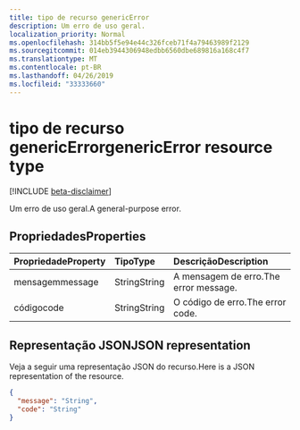 ```yaml
---
title: tipo de recurso genericError
description: Um erro de uso geral.
localization_priority: Normal
ms.openlocfilehash: 314bb5f5e94e44c326fceb71f4a79463989f2129
ms.sourcegitcommit: 014eb3944306948edbb6560dbe689816a168c4f7
ms.translationtype: MT
ms.contentlocale: pt-BR
ms.lasthandoff: 04/26/2019
ms.locfileid: "33333660"
---
```

# <a name="genericerror-resource-type"></a><span data-ttu-id="feebf-103">tipo de recurso genericError</span><span class="sxs-lookup"><span data-stu-id="feebf-103">genericError resource type</span></span>

[!INCLUDE [beta-disclaimer](../../includes/beta-disclaimer.md)]

<span data-ttu-id="feebf-104">Um erro de uso geral.</span><span class="sxs-lookup"><span data-stu-id="feebf-104">A general-purpose error.</span></span>

## <a name="properties"></a><span data-ttu-id="feebf-105">Propriedades</span><span class="sxs-lookup"><span data-stu-id="feebf-105">Properties</span></span>

| <span data-ttu-id="feebf-106">Propriedade</span><span class="sxs-lookup"><span data-stu-id="feebf-106">Property</span></span> | <span data-ttu-id="feebf-107">Tipo</span><span class="sxs-lookup"><span data-stu-id="feebf-107">Type</span></span> | <span data-ttu-id="feebf-108">Descrição</span><span class="sxs-lookup"><span data-stu-id="feebf-108">Description</span></span> |
|:---------|:-----|:------------|
| <span data-ttu-id="feebf-109">mensagem</span><span class="sxs-lookup"><span data-stu-id="feebf-109">message</span></span> | <span data-ttu-id="feebf-110">String</span><span class="sxs-lookup"><span data-stu-id="feebf-110">String</span></span> | <span data-ttu-id="feebf-111">A mensagem de erro.</span><span class="sxs-lookup"><span data-stu-id="feebf-111">The error message.</span></span> |
| <span data-ttu-id="feebf-112">código</span><span class="sxs-lookup"><span data-stu-id="feebf-112">code</span></span> | <span data-ttu-id="feebf-113">String</span><span class="sxs-lookup"><span data-stu-id="feebf-113">String</span></span> | <span data-ttu-id="feebf-114">O código de erro.</span><span class="sxs-lookup"><span data-stu-id="feebf-114">The error code.</span></span> |

## <a name="json-representation"></a><span data-ttu-id="feebf-115">Representação JSON</span><span class="sxs-lookup"><span data-stu-id="feebf-115">JSON representation</span></span>

<span data-ttu-id="feebf-116">Veja a seguir uma representação JSON do recurso.</span><span class="sxs-lookup"><span data-stu-id="feebf-116">Here is a JSON representation of the resource.</span></span>

<!-- {
  "blockType": "resource",
  "optionalProperties": [
  ],
  "@odata.type": "microsoft.graph.genericError"
}-->

```json
{
  "message": "String",
  "code": "String"
}
```
